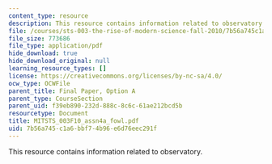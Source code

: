 ```yaml
---
content_type: resource
description: This resource contains information related to observatory.
file: /courses/sts-003-the-rise-of-modern-science-fall-2010/7b56a745c1a6bbf74b96e6d76eec291f_MITSTS_003F10_assn4a_fowl.pdf
file_size: 773686
file_type: application/pdf
hide_download: true
hide_download_original: null
learning_resource_types: []
license: https://creativecommons.org/licenses/by-nc-sa/4.0/
ocw_type: OCWFile
parent_title: Final Paper, Option A
parent_type: CourseSection
parent_uid: f39eb890-232d-888c-8c6c-61ae212bcd5b
resourcetype: Document
title: MITSTS_003F10_assn4a_fowl.pdf
uid: 7b56a745-c1a6-bbf7-4b96-e6d76eec291f
---
```

This resource contains information related to observatory.